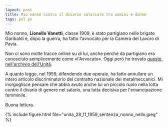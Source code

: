 ```yaml
---
layout: post
title: Mio nonno contro il divario salariale tra uomini e donne
tags: pol pv
---
```

Mio nonno, **Lionello Vanetti**, classe 1909, è stato partigiano nelle brigate Garibaldi e, dopo la guerra, ha fatto l'avvocato per la Camera del Lavoro di Pavia.

Non ci sono molte tracce online su di lui, anche perché da partigiano era conosciuto semplicemente come «l'Avvocato». Oggi però ho trovato [questo, nell'archivio dell'Unità](https://archivio.unita.news/assets/derived/1959/11/28/issue_full.pdf).

A quanto leggo, nel 1959, difendendo due operaie, ha fatto annullare un intero articolo discriminatorio del contratto nazionale dei metalmeccanici. Mi inorgoglisce pensare che abbia avuto anche lui un piccolo ruolo nella lotta contro il divario di genere nel salario, una lotta decisiva per l'emancipazione femminile.

Buona lettura.

{% include figure.html file="unita_28_11_1959_sentenza_nonno_nello.jpeg" %}
